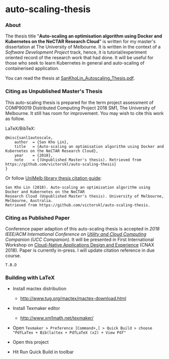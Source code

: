 # auto-scaling-thesis

### About

The thesis title "**Auto-scaling an optimisation algorithm using Docker and Kubernetes on the NeCTAR Research Cloud**" is written for my master's dissertation at The University of Melbourne. It is written in the context of a _Software Development Project_ track, hence, it is tutorial/experiment oriented record of the research work that had done. It will be useful for those who seek to learn Kubernetes in general and auto-scaling of containerised application.

You can read the thesis at [SanKhoLin_Autoscaling_Thesis.pdf](SanKhoLin_Autoscaling_Thesis.pdf).

### Citing as Unpublished Master's Thesis

This auto-scaling thesis is prepared for the term project assessment of COMP90019 Distributed Computing Project 2018 SM1, The University of Melbourne. It still has room for improvement. You may wish to cite this work as follow.

LaTeX/BibTeX:
```
@misc{sanl1autoscale,
    author	= {San Kho Lin},
    title	= {Auto-scaling an optimisation algorithm using Docker and Kubernetes on the NeCTAR Research Cloud},
    year	= {2018},
    note	= {(Unpublished Master's thesis). Retrieved from https://github.com/victorskl/auto-scaling-thesis}
}
```

Or follow [UniMelb library thesis citation guide](https://library.unimelb.edu.au/recite/apa/phd-and-masters-theses):

```
San Kho Lin (2018). Auto-scaling an optimisation algorithm using Docker and Kubernetes on the NeCTAR 
Research Cloud (Unpublished Master's thesis). University of Melbourne, Melbourne, Australia. 
Retrieved from https://github.com/victorskl/auto-scaling-thesis.
```

### Citing as Published Paper

Conference paper adaption of this auto-scaling thesis is accepted in *2018 IEEE/ACM International Conference on [Utility and Cloud Computing](http://ucc-conference.org) Companion (UCC Companion)*. It will be presented in First International Workshop on [Cloud-Native Applications Design and Experience](http://cnax.servicelaboratory.ch) (CNAX 2018). Paper is currently in-press. I will update citation reference in due course.

```
T.B.D
```

### Building with LaTeX

- Install mactex distribution

  - http://www.tug.org/mactex/mactex-download.html

- Install Texmaker editor

  - http://www.xm1math.net/texmaker/

- Open `Texmaker > Preference [Command+,] > Quick Build > choose "PdfLaTex + Bib(la)tex + PdfLaTeX (x2) + View Pdf"`

- Open this project

- Hit Run Quick Build in toolbar

